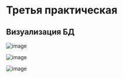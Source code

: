 # Третья практическая
## Визуализация БД

                   
![image](https://user-images.githubusercontent.com/125024527/222701901-a2cced6b-f26a-430a-a795-022c65937d68.png)

![image](https://user-images.githubusercontent.com/125024527/222717443-6a4272ef-7ae5-4d7a-b6e3-c60a12bb550c.png)

![image](https://user-images.githubusercontent.com/125024527/222720445-1c13706f-2101-4579-bb3a-e6e29a720832.png)
